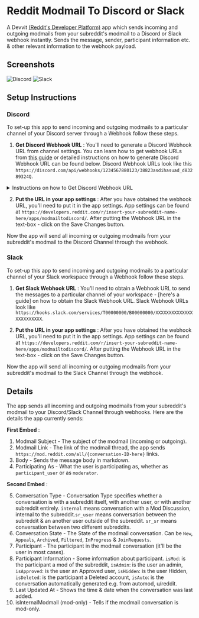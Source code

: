 # Reddit Modmail To Discord or Slack
A Devvit [(Reddit's Developer Platform)](https://developers.reddit.com/) app which sends incoming and outgoing modmails from your subreddit's modmail to a Discord or Slack webhook instantly.  Sends the message, sender, participant information etc. &amp; other relevant information to the webhook payload.

## Screenshots
![Discord](https://i.imgur.com/XibttPT.png)
![Slack](https://i.imgur.com/DgarVVg.png)

## Setup Instructions
### Discord
To set-up this app to send incoming and outgoing modmails to a particular channel of your Discord server through a Webhook follow these steps.

1. **Get Discord Webhook URL** : You'll need to generate a Discord Webhook URL from channel settings. You can learn how to get webhook URLs from [this guide](https://support.discord.com/hc/en-us/articles/228383668-Intro-to-Webhooks) or detailed instructions on how to generate Discord Webhook URL can be found below. Discord Webhook URLs look like this `https://discord.com/api/webhooks/1234567880123/38823asdihasuad_d83289324Q`.
   
<details>
<summary> Instructions on how to Get Discord Webhook URL </summary>
   
1.  **Create a Discord Webhook:**  - Open or create a Discord server where you have the necessary permissions. - Go to the channel where you want the webhook to send messages. - Right-click on the channel name and select "Edit Channel."
2.  **Navigate to Integrations:**  - In the channel settings, find the "Webhooks" option under the Integrations tab in the left-hand menu. - Click on "Webhooks" to access the webhook settings. 
3.  **Create a New Webhook:**  - Click the "Create Webhook" button. - Customize the webhook by giving it a name, setting the profile picture (optional), and choosing the channel where it will send messages. - Once configured, click the "Save" or "Create" button. 
4.  **Copy the Webhook URL:**  - After creating the webhook, you'll see a section with the webhook URL. - Click on the "Copy" button next to the webhook URL to save it to your clipboard.  

</details>

2. **Put the URL in your app settings** : After you have obtained the webhook URL, you'll need to put it in the app settings. App settings can be found at `https://developers.reddit.com/r/insert-your-subreddit-name-here/apps/modmailtodiscord/`. After putting the Webhook URL in the text-box - click on the Save Changes button.

Now the app will send all incoming or outgoing modmails from your subreddit's modmail to the Discord Channel through the webhook.

### Slack

To set-up this app to send incoming and outgoing modmails to a particular channel of your Slack workspace through a Webhook follow these steps.

1. **Get Slack Webhook URL** : You'll need to obtain a Webhook URL to send the messages to a particular channel of your workspace - [here's a guide] on how to obtain the Slack Webhook URL. Slack Webhook URLs look like `https://hooks.slack.com/services/T00000000/B00000000/XXXXXXXXXXXXXXXXXXXXXXXX`.
   
2. **Put the URL in your app settings** :  After you have obtained the webhook URL, you'll need to put it in the app settings. App settings can be found at `https://developers.reddit.com/r/insert-your-subreddit-name-here/apps/modmailtodiscord/`. After putting the Webhook URL in the text-box - click on the Save Changes button.

Now the app will send all incoming or outgoing modmails from your subreddit's modmail to the Slack Channel through the webhook.

## Details 
The app sends all incoming and outgoing modmails from your subreddit's modmail to your Discord/Slack Channel through webhooks. Here are the details the app currently sends:

**First Embed** : 

 1. Modmail Subject - The subject of the modmail (incoming or outgoing).
 2. Modmail Link - The link of the modmail thread, the app sends `https://mod.reddit.com/all/{conversation-ID-here}` links.
 3. Body - Sends the message body in markdown.
 4. Participating As - What the user is participating as, whether as `participant_user` or as `moderator`.

**Second Embed** :

 5. Conversation Type -  Conversation Type specifies whether a conversation is with a subreddit itself, with another user, or with another subreddit entirely. `internal` means conversation with a Mod Discussion, internal to the subreddit.`sr_user` means conversation between the subreddit & an another user outside of the subreddit. `sr_sr` means conversation between two different subreddits.
 6. Conversation State - The State of the modmail conversation. Can be `New`, `Appeals`, `Archived`, `Filtered`, `InProgress` & `JoinRequests`.
 7. Participant - The participant in the modmail conversation (it'll be the user in most cases).
 8. Participant Information - Some information about participant. `isMod`: is the participant a mod of the subreddit, `isAdmin`: is the user an admin, `isApproved`: is the user an Approved user, `isHidden`: is the user Hidden, `isDeleted`: is the participant a Deleted account, `isAuto`: is the conversation automatically generated e.g. from automod, u/reddit.
 9. Last Updated At - Shows the time & date when the conversation was last added.
 10. isInternalModmail (mod-only) - Tells if the modmail conversation is mod-only.
    

